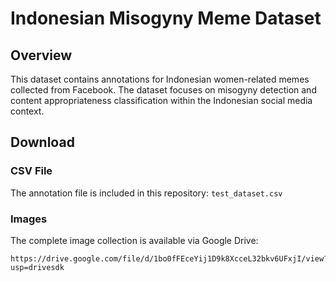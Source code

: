 # Indonesian Misogyny Meme Dataset

## Overview

This dataset contains annotations for Indonesian women-related memes collected from Facebook. The dataset focuses on misogyny detection and content appropriateness classification within the Indonesian social media context.

## Download

### CSV File
The annotation file is included in this repository: `test_dataset.csv`

### Images
The complete image collection is available via Google Drive:
```
https://drive.google.com/file/d/1bo0fFEceYij1D9k8XcceL32bkv6UFxjI/view?usp=drivesdk
```
